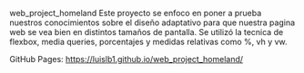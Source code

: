 web_project_homeland
Este proyecto se enfoco en poner a prueba nuestros conocimientos sobre el diseño adaptativo para que nuestra pagina web se vea bien en distintos tamaños de pantalla.
Se utilizó la tecnica de flexbox, media queries, porcentajes y medidas relativas como %, vh y vw.

GitHub Pages: https://luislb1.github.io/web_project_homeland/